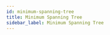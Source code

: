 ```yaml
---
id: minimum-spanning-tree
title: Minimum Spanning Tree
sidebar_label: Minimum Spanning Tree
---
```


